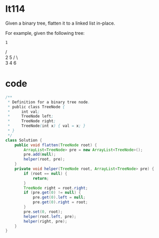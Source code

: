 # lt114
Given a binary tree, flatten it to a linked list in-place.

For example, given the following tree:

    1
   / \
  2   5
 / \   \
3   4   6

# code
```Java
/**
 * Definition for a binary tree node.
 * public class TreeNode {
 *     int val;
 *     TreeNode left;
 *     TreeNode right;
 *     TreeNode(int x) { val = x; }
 * }
 */
class Solution {
    public void flatten(TreeNode root) {
        ArrayList<TreeNode> pre = new ArrayList<TreeNode>();
        pre.add(null);
        helper(root, pre);
    }
    private void helper(TreeNode root, ArrayList<TreeNode> pre) {
        if (root == null) {
            return;
        }
        TreeNode right = root.right;
        if (pre.get(0) != null) {
            pre.get(0).left = null;
            pre.get(0).right = root;
        }
        pre.set(0, root);
        helper(root.left, pre);
        helper(right, pre);
    }
}
```